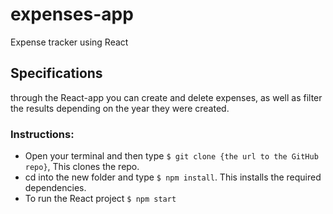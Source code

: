 # expenses-app
Expense tracker using React

## Specifications
through the React-app you can create and delete expenses, as well as filter the results depending on the year they were created.

### Instructions:
- Open your terminal and then type `$ git clone {the url to the GitHub repo}`, This clones the repo.
- cd into the new folder and type `$ npm install`. This installs the required dependencies.
- To run the React project `$ npm start`